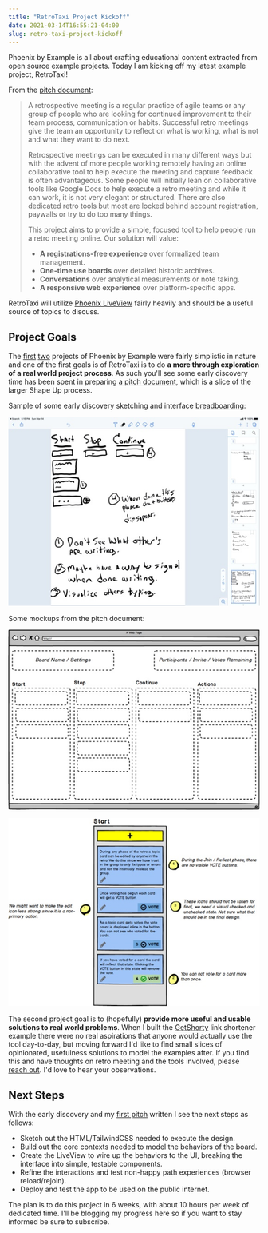```yaml
---
title: "RetroTaxi Project Kickoff"
date: 2021-03-14T16:55:21-04:00
slug: retro-taxi-project-kickoff
---
```


Phoenix by Example is all about crafting educational content extracted from open source example projects. Today I am kicking off my latest example project, RetroTaxi!

From the [pitch document](https://github.com/phoenix-by-example/retro_taxi/blob/main/docs/c1/feature_post_and_vote.md):

> A retrospective meeting is a regular practice of agile teams or any group of people who are looking for continued improvement to their team process, communication or habits. Successful retro meetings give the team an opportunity to reflect on what is working, what is not and what they want to do next. 
>
> Retrospective meetings can be executed in many different ways but with the advent of more people working remotely having an online collaborative tool to help execute the meeting and capture feedback is often advantageous. Some people will initially lean on collaborative tools like Google Docs to help execute a retro meeting and while it can work, it is not very elegant or structured. There are also dedicated retro tools but most are locked behind account registration, paywalls or try to do too many things.
> 
> This project aims to provide a simple, focused tool to help people run a retro meeting online. Our solution will value:
> 
> * **A registrations-free experience** over formalized team management.
> * **One-time use boards** over detailed historic archives.
> * **Conversations** over analytical measurements or note taking.
> * **A responsive web experience** over platform-specific apps.

RetroTaxi will utilize [Phoenix LiveView](https://hexdocs.pm/phoenix_live_view/Phoenix.LiveView.html) fairly heavily and should be a useful source of topics to discuss.

## Project Goals

The [first](https://github.com/phoenix-by-example/greeter) [two](https://github.com/phoenix-by-example/get_shorty) projects of Phoenix by Example were fairly simplistic in nature and one of the first goals is of RetroTaxi is to do **a more through exploration of a real world project process**. As such you'll see some early discovery time has been spent in preparing [a pitch document](https://github.com/phoenix-by-example/retro_taxi/blob/main/docs/c1/feature_post_and_vote.md), which is a slice of the larger Shape Up process.

Sample of some early discovery sketching and interface [breadboarding](https://basecamp.com/shapeup/1.3-chapter-04#breadboarding):

[![Sample of some early discovery sketching and interface bread-boarding.](breadboards-thumb.jpeg)](breadboards.jpeg)

Some mockups from the pitch document:

[![Board layout.](board-layout-thumb.jpeg)](board-layout.png)

[![Card state.](card-state-thumb.jpeg)](card-state.png)

The second project goal is to (hopefully) **provide more useful and usable solutions to real world problems**. When I built the [GetShorty](https://github.com/phoenix-by-example/get_shorty) link shortener example there were no real aspirations that anyone would actually use the tool day-to-day, but moving forward I'd like to find small slices of opinionated, usefulness solutions to model the examples after. If you find this and have thoughts on retro meeting and the tools involved, please [reach out](mailto:mike@mikezornek.com). I'd love to hear your observations.

## Next Steps

With the early discovery and my [first pitch](https://github.com/phoenix-by-example/retro_taxi/blob/main/docs/c1/feature_post_and_vote.md) written I see the next steps as follows:

* Sketch out the HTML/TailwindCSS needed to execute the design.
* Build out the core contexts needed to model the behaviors of the board.
* Create the LiveView to wire up the behaviors to the UI, breaking the interface into simple, testable components.
* Refine the interactions and test non-happy path experiences (browser reload/rejoin).
* Deploy and test the app to be used on the public internet.

The plan is to do this project in 6 weeks, with about 10 hours per week of dedicated time. I'll be blogging my progress here so if you want to stay informed be sure to subscribe.